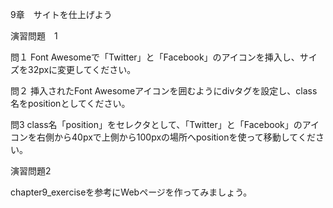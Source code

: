 9章　サイトを仕上げよう

演習問題　1

問１
Font Awesomeで「Twitter」と「Facebook」のアイコンを挿入し、サイズを32pxに変更してください。

問２
挿入されたFont Awesomeアイコンを囲むようにdivタグを設定し、class名をpositionとしてください。

問3
class名「position」をセレクタとして、「Twitter」と「Facebook」のアイコンを右側から40pxで上側から100pxの場所へpositionを使って移動してください。

演習問題2

chapter9_exerciseを参考にWebページを作ってみましょう。